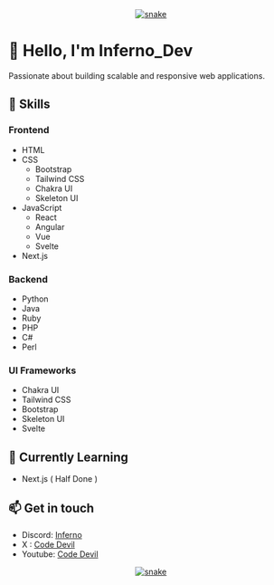 
<div align="center">
  <a href="https://github.com/DevInferno">
  <img  src="https://github.com/Inferno-Dev-69/Inferno-Dev-69/blob/main/grid-snake.svg"
       alt="snake" /></a>
</div>

# 👋 Hello, I'm Inferno_Dev

Passionate about building scalable and responsive web applications.

## 🚀 Skills

### Frontend

- HTML
- CSS
  - Bootstrap
  - Tailwind CSS
  - Chakra UI
  - Skeleton UI
- JavaScript
  - React
  - Angular
  - Vue
  - Svelte
- Next.js

### Backend

- Python
- Java
- Ruby
- PHP
- C#
- Perl

### UI Frameworks

- Chakra UI
- Tailwind CSS
- Bootstrap
- Skeleton UI
- Svelte


## 🌱 Currently Learning

- Next.js ( Half Done ) 

## 📫 Get in touch

- Discord: [Inferno](https://discord.com/users/1152852720148029462)
- X : [Code Devil](https://twitter.com/CodeDevil69)
- Youtube: [Code Devil](https://www.youtube.com/channel/UC5Mjeqbdwdc2TM4vLYP2EyA)

<div align="center">
  <a href="https://github.com/DevInferno">
  <img  src="https://github.com/Inferno-Dev-69/Inferno-Dev-69/blob/main/grid-snake.svg"
       alt="snake" /></a>
</div>
